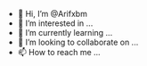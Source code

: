 - 👋 Hi, I’m @Arifxbm
- 👀 I’m interested in ...
- 🌱 I’m currently learning ...
- 💞️ I’m looking to collaborate on ...
- 📫 How to reach me ...

<!---
Arifxbm/Arifxbm is a ✨ special ✨ repository because its `README.md` (this file) appears on your GitHub profile.
You can click the Preview link to take a look at your changes.
--->
